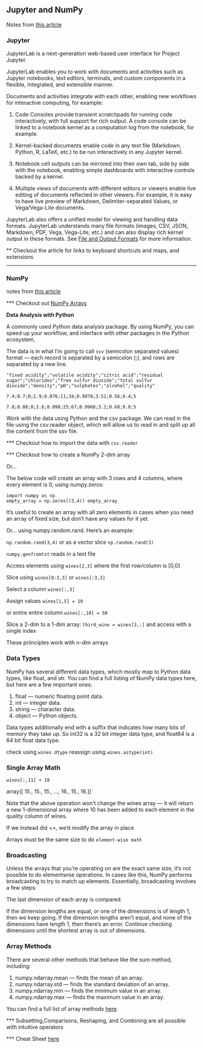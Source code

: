 ## Jupyter and NumPy

Notes from [this article](https://jupyterlab.readthedocs.io/en/stable/getting_started/overview.html)


### Jupyter
JupyterLab is a next-generation web-based user interface for Project Jupyter.

JupyterLab enables you to work with documents and activities such as Jupyter notebooks, text editors, terminals, and custom components in a flexible, integrated, and extensible manner. 

Documents and activities integrate with each other, enabling new workflows for interactive computing, for example:

1. Code Consoles provide transient scratchpads for running code interactively, with full support for rich output. A code console can be linked to a notebook kernel as a computation log from the notebook, for example.

2. Kernel-backed documents enable code in any text file (Markdown, Python, R, LaTeX, etc.) to be run interactively in any Jupyter kernel.

3. Notebook cell outputs can be mirrored into their own tab, side by side with the notebook, enabling simple dashboards with interactive controls backed by a kernel.

4. Multiple views of documents with different editors or viewers enable live editing of documents reflected in other viewers. For example, it is easy to have live preview of Markdown, Delimiter-separated Values, or Vega/Vega-Lite documents.

JupyterLab also offers a unified model for viewing and handling data formats. JupyterLab understands many file formats (images, CSV, JSON, Markdown, PDF, Vega, Vega-Lite, etc.) and can also display rich kernel output in these formats. See [File and Output Formats](https://jupyterlab.readthedocs.io/en/stable/user/file_formats.html#file-and-output-formats) for more information.

** Checkout the article for links to keyboard shortcuts and maps, and extensions
_________
### NumPy

notes from [this article](https://www.dataquest.io/blog/numpy-tutorial-python/)

*** Checkout out [NumPy Arrays](https://www.tutorialspoint.com/numpy/index.htm)

**Data Analysis with Python**

A commonly used Python data analysis package. By using NumPy, you can speed up your workflow, and interface with other packages in the Python ecosystem,

The data is in what I’m going to call `ssv` (semicolon separated values) format — each record is separated by a semicolon (;), and rows are separated by a new line. 
```
"fixed acidity";"volatile acidity";"citric acid";"residual sugar";"chlorides";"free sulfur dioxide";"total sulfur dioxide";"density";"pH";"sulphates";"alcohol";"quality"

7.4;0.7;0;1.9;0.076;11;34;0.9978;3.51;0.56;9.4;5

7.8;0.88;0;2.6;0.098;25;67;0.9968;3.2;0.68;9.8;5
```
Work with the data using Python and the csv package. We can read in the file using the csv.reader object, which will allow us to read in and split up all the content from the ssv file.

*** Checkout how to import the data with `csv.reader`

*** Checkout how to create a NumPy 2-dim array

Or...

The below code will create an array with 3 rows and 4 columns, where every element is 0, using numpy.zeros:

```
import numpy as np
empty_array = np.zeros((3,4)) empty_array
```
It’s useful to create an array with all zero elements in cases when you need an array of fixed size, but don’t have any values for it yet.

Or...
using numpy.random.rand. Here’s an example:

`np.random.rand(3,4)` or as a vector slice `np.random.rand(3)`

`numpy.genfromtxt` reads in a text file

Access elements using `wines[2,3]` where the first row/column is [0,0]

Slice using `wines[0:3,3]` or `wines[:3,3]`

Select a column `wines[:,3]`

Assign values `wines[1,5] = 10`

or entire entire column `wines[:,10] = 50`

Slice a 2-dim to a 1-dim array: `third_wine = wines[3,:]` and access with a single index

These priinciples work with n-dim arrays

### Data Types

NumPy has several different data types, which mostly map to Python data types, like float, and str. You can find a full listing of NumPy data types here, but here are a few important ones:

1. float — numeric floating point data.
2. int — integer data.
3. string — character data.
4. object — Python objects.

Data types additionally end with a suffix that indicates how many bits of memory they take up. So int32 is a 32 bit integer data type, and float64 is a 64 bit float data type.

check using `wines.dtype`
reassign using `wines.astype(int)`

### Single Array Math

`wines[:,11] + 10`

array([ 15., 15., 15., ..., 16., 15., 16.])`


Note that the above operation won’t change the wines array — it will return a new 1-dimensional array where 10 has been added to each element in the quality column of wines.

If we instead did +=, we’d modify the array in place

Arrays must be the same size to do `element-wise math`

### Broadcasting

Unless the arrays that you’re operating on are the exact same size, it’s not possible to do elementwise operations. In cases like this, NumPy performs broadcasting to try to match up elements. Essentially, broadcasting involves a few steps:

The last dimension of each array is compared.

If the dimension lengths are equal, or one of the dimensions is of length 1, then we keep going.
If the dimension lengths aren’t equal, and none of the dimensions have length 1, then there’s an error.
Continue checking dimensions until the shortest array is out of dimensions.

### Array Methods
There are several other methods that behave like the sum method, including:

1. numpy.ndarray.mean — finds the mean of an array.
2. numpy.ndarray.std — finds the standard deviation of an array.
3. numpy.ndarray.min — finds the minimum value in an array.
4. numpy.ndarray.max — finds the maximum value in an array.

You can find a full list of array methods [here](https://numpy.org/doc/stable/reference/arrays.ndarray.html).

*** Subsetting,Comparisons, Reshaping, and Combining are all possible with intuitive operators

*** Cheat Sheet [here](https://s3.amazonaws.com/dq-blog-files/numpy-cheat-sheet.pdf)

